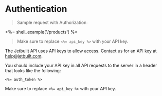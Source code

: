 # Authentication

> Sample request with Authorization:

<%= shell_example('/products') %>

> Make sure to replace `<%= api_key %>` with your API key.

The Jetbuilt API uses API keys to allow access. Contact us for an API key at [help@jetbuilt.com](mailto:help@jetbuilt.com).

You should include your API key in all API requests to the server in a header that looks like the
following:

`<%= auth_token %>`

<aside class="notice">
  Make sure to replace <code><%= api_key %></code> with your API key.
</aside>
